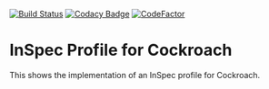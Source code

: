 [![Build Status](https://travis-ci.com/SpokeyWheeler/inspec-cockroach.svg?branch=master)](https://travis-ci.com/SpokeyWheeler/inspec-cockroach)
[![Codacy Badge](https://app.codacy.com/project/badge/Grade/e1319bd87c0a4ecebcbdd6d525ec32d1)](https://www.codacy.com/gh/SpokeyWheeler/inspec-cockroach/dashboard?utm_source=github.com&amp;utm_medium=referral&amp;utm_content=SpokeyWheeler/inspec-cockroach&amp;utm_campaign=Badge_Grade)
[![CodeFactor](https://www.codefactor.io/repository/github/spokeywheeler/inspec-cockroach/badge)](https://www.codefactor.io/repository/github/spokeywheeler/inspec-cockroach)

# InSpec Profile for Cockroach

This shows the implementation of an InSpec profile for Cockroach.

